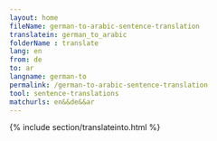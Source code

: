 ```yaml
---
layout: home
fileName: german-to-arabic-sentence-translation
translatein: german_to_arabic
folderName : translate
lang: en
from: de
to: ar
langname: german-to
permalink: /german-to-arabic-sentence-translation
tool: sentence-translations
matchurls: en&&de&&ar
---
```

{% include section/translateinto.html %}

